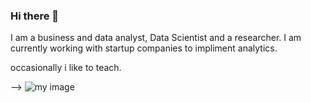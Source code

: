 ### Hi there 👋

<!--
**simnarassak/SimnaRassak** is a ✨ _special_ ✨ repository because its `README.md` (this file) appears on your GitHub profile.
-->I am a business and data analyst, Data Scientist and a researcher. I am currently working with startup companies to impliment analytics. 
occasionally i like to teach.



-->                                                          ![my image](https://www.catherinesandland.com/wp-content/uploads/2018/07/interview-presetnation.jpg)

